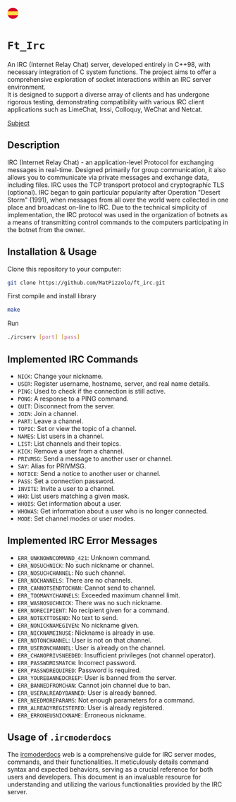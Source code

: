 [![es](img/es.png)](README.es.md)

# `Ft_Irc`

An IRC (Internet Relay Chat) server, developed entirely in C++98, with necessary integration of C system functions. The project aims to offer a comprehensive exploration of socket interactions within an IRC server environment.
<br/>
It is designed to support a diverse array of clients and has undergone rigorous testing, demonstrating compatibility with various IRC client applications such as LimeChat, Irssi, Colloquy, WeChat and Netcat.

[Subject](en.subject.pdf)

## Description

IRC (Internet Relay Chat) - an application-level Protocol for exchanging messages in real-time. Designed primarily for group communication, it also allows you to 
communicate via private messages and exchange data, including files. IRC uses the TCP transport protocol and cryptographic TLS (optional). IRC began to gain 
particular popularity after Operation "Desert Storm" (1991), when messages from all over the world were collected in one place and broadcast on-line to IRC. 
Due to the technical simplicity of implementation, the IRC protocol was used in the organization of botnets as a means of transmitting control commands to the 
computers participating in the botnet from the owner.


## Installation & Usage

Clone this repository to your computer:
```sh
git clone https://github.com/MatPizzolo/ft_irc.git
```

First compile and install library
```sh
make
```

Run
```sh
./ircserv [port] [pass]
```

## Implemented IRC Commands

- `NICK`: Change your nickname.
- `USER`: Register username, hostname, server, and real name details.
- `PING`: Used to check if the connection is still active.
- `PONG`: A response to a PING command.
- `QUIT`: Disconnect from the server.
- `JOIN`: Join a channel.
- `PART`: Leave a channel.
- `TOPIC`: Set or view the topic of a channel.
- `NAMES`: List users in a channel.
- `LIST`: List channels and their topics.
- `KICK`: Remove a user from a channel.
- `PRIVMSG`: Send a message to another user or channel.
- `SAY`: Alias for PRIVMSG.
- `NOTICE`: Send a notice to another user or channel.
- `PASS`: Set a connection password.
- `INVITE`: Invite a user to a channel.
- `WHO`: List users matching a given mask.
- `WHOIS`: Get information about a user.
- `WHOWAS`: Get information about a user who is no longer connected.
- `MODE`: Set channel modes or user modes.

## Implemented IRC Error Messages

- `ERR_UNKNOWNCOMMAND_421`: Unknown command. 
- `ERR_NOSUCHNICK`: No such nickname or channel. 
- `ERR_NOSUCHCHANNEL`: No such channel. 
- `ERR_NOCHANNELS`: There are no channels. 
- `ERR_CANNOTSENDTOCHAN`: Cannot send to channel. 
- `ERR_TOOMANYCHANNELS`: Exceeded maximum channel limit. 
- `ERR_WASNOSUCHNICK`: There was no such nickname. 
- `ERR_NORECIPIENT`: No recipient given for a command. 
- `ERR_NOTEXTTOSEND`: No text to send. 
- `ERR_NONICKNAMEGIVEN`: No nickname given. 
- `ERR_NICKNAMEINUSE`: Nickname is already in use. 
- `ERR_NOTONCHANNEL`: User is not on that channel. 
- `ERR_USERONCHANNEL`: User is already on the channel. 
- `ERR_CHANOPRIVSNEEDED`: Insufficient privileges (not channel operator). 
- `ERR_PASSWDMISMATCH`: Incorrect password. 
- `ERR_PASSWDREQUIRED`: Password is required. 
- `ERR_YOUREBANNEDCREEP`: User is banned from the server. 
- `ERR_BANNEDFROMCHAN`: Cannot join channel due to ban. 
- `ERR_USERALREADYBANNED`: User is already banned. 
- `ERR_NEEDMOREPARAMS`: Not enough parameters for a command. 
- `ERR_ALREADYREGISTERED`: User is already registered. 
- `ERR_ERRONEUSNICKNAME`: Erroneous nickname. 


## Usage of `.ircmoderdocs`

The [ircmoderdocs](https://modern.ircdocs.horse/) web is a comprehensive guide for IRC server modes, commands, and their functionalities. It meticulously details command syntax and expected behaviors, serving as a crucial reference for both users and developers. This document is an invaluable resource for understanding and utilizing the various functionalities provided by the IRC server.

